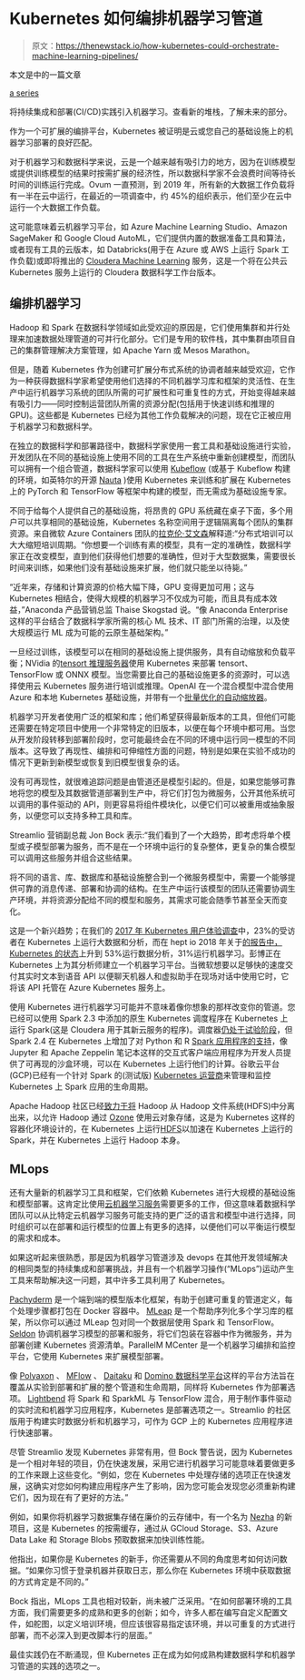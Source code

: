 # Kubernetes 如何编排机器学习管道

> 原文：<https://thenewstack.io/how-kubernetes-could-orchestrate-machine-learning-pipelines/>

本文是中的一篇文章

[a series](https://thenewstack.io/build-and-deploy-a-machine-learning-model-with-azure-ml-service/)

将持续集成和部署(CI/CD)实践引入机器学习。查看新的堆栈，了解未来的部分。

作为一个可扩展的编排平台，Kubernetes 被证明是云或您自己的基础设施上的机器学习部署的良好匹配。

对于机器学习和数据科学来说，云是一个越来越有吸引力的地方，因为在训练模型或提供训练模型的结果时按需扩展的经济性，所以数据科学家不会浪费时间等待长时间的训练运行完成。Ovum 一直预测，到 2019 年，所有新的大数据工作负载将有一半在云中运行，在最近的一项调查中，约 45%的组织表示，他们至少在云中运行一个大数据工作负载。

这可能意味着云机器学习平台，如 Azure Machine Learning Studio、Amazon SageMaker 和 Google Cloud AutoML，它们提供内置的数据准备工具和算法，或者现有工具的云版本，如 Databricks(用于在 Azure 或 AWS 上运行 Spark 工作负载)或即将推出的 [Cloudera Machine Learning](https://www.cloudera.com/campaign/mlx-sign-up.html) 服务，这是一个将在公共云 Kubernetes 服务上运行的 Cloudera 数据科学工作台版本。

## 编排机器学习

Hadoop 和 Spark 在数据科学领域如此受欢迎的原因是，它们使用集群和并行处理来加速数据处理管道的可并行化部分。它们是专用的软件栈，其中集群由项目自己的集群管理解决方案管理，如 Apache Yarn 或 Mesos Marathon。

但是，随着 Kubernetes 作为创建可扩展分布式系统的协调者越来越受欢迎，它作为一种获得数据科学家希望使用他们选择的不同机器学习库和框架的灵活性、在生产中运行机器学习系统的团队所需的可扩展性和可重复性的方式，开始变得越来越有吸引力——同时控制运营团队所需的资源分配(包括用于快速训练和推理的 GPU)。这些都是 Kubernetes 已经为其他工作负载解决的问题，现在它正被应用于机器学习和数据科学。

在独立的数据科学和部署路径中，数据科学家使用一套工具和基础设施进行实验，开发团队在不同的基础设施上使用不同的工具在生产系统中重新创建模型，而团队可以拥有一个组合管道，数据科学家可以使用 [Kubeflow](/primer-kubeflow-streamlines-machine-learning-with-kubernetes/) (或基于 Kubeflow 构建的环境，如英特尔的开源 [Nauta](https://github.com/intelAI/Nauta) )使用 Kubernetes 来训练和扩展在 Kubernetes 上的 PyTorch 和 TensorFlow 等框架中构建的模型，而无需成为基础设施专家。

不同于给每个人提供自己的基础设施，将昂贵的 GPU 系统藏在桌子下面，多个用户可以共享相同的基础设施，Kubernetes 名称空间用于逻辑隔离每个团队的集群资源。来自微软 Azure Containers 团队的[拉克伦·艾文森](https://github.com/lachie83)解释道:“分布式培训可以大大缩短培训周期。“你想要一个训练有素的模型，具有一定的准确性，数据科学家正在改变模型，直到他们获得他们想要的准确性，但对于大型数据集，需要很长时间来训练，如果他们没有基础设施来扩展，他们就只能坐以待毙。”

“近年来，存储和计算资源的价格大幅下降，GPU 变得更加可用；这与 Kubernetes 相结合，使得大规模的机器学习不仅成为可能，而且具有成本效益，”Anaconda 产品营销总监 Thaise Skogstad 说。“像 Anaconda Enterprise 这样的平台结合了数据科学家所需的核心 ML 技术、IT 部门所需的治理，以及使大规模运行 ML 成为可能的云原生基础架构。”

一旦经过训练，该模型可以在相同的基础设施上提供服务，具有自动缩放和负载平衡；NVidia 的[tensort 推理服务器](https://devblogs.nvidia.com/nvidia-serves-deep-learning-inference/)使用 Kubernetes 来部署 tensort、TensorFlow 或 ONNX 模型。当您需要比自己的基础设施更多的资源时，可以选择使用云 Kubernetes 服务进行培训或推理。OpenAI 在一个混合模型中混合使用 Azure 和本地 Kubernetes 基础设施，并带有一个[批量优化的自动缩放器](https://github.com/openai/kubernetes-ec2-autoscaler)。

机器学习开发者使用广泛的框架和库；他们希望获得最新版本的工具，但他们可能还需要在特定项目中使用一个非常特定的旧版本，以便在每个环境中都可用。当您从开发阶段转移到部署阶段时，您可能最终会在不同的环境中运行同一模型的不同版本。这导致了再现性、编排和可伸缩性方面的问题，特别是如果在实验不成功的情况下更新到新模型或恢复到旧模型很复杂的话。

没有可再现性，就很难追踪问题是由管道还是模型引起的。但是，如果您能够可靠地将您的模型及其数据管道部署到生产中，将它们打包为微服务，公开其他系统可以调用的事件驱动的 API，则更容易将组件模块化，以便它们可以被重用或抽象服务，以便您可以支持多种工具和库。

Streamlio 营销副总裁 Jon Bock 表示:“我们看到了一个大趋势，即考虑将单个模型或子模型部署为服务，而不是在一个环境中运行的复杂整体，更复杂的集合模型可以调用这些服务并组合这些结果。

将不同的语言、库、数据库和基础设施整合到一个微服务模型中，需要一个能够提供可靠的消息传递、部署和协调的结构。在生产中运行该模型的团队还需要协调生产环境，并将资源分配给不同的模型和服务，其需求可能会随季节甚至全天而变化。

这是一个新兴趋势；在我们的 [2017 年 Kubernetes 用户体验调查](/ebooks/kubernetes/state-of-kubernetes-ecosystem/)中，23%的受访者在 Kubernetes 上运行大数据和分析，而在 hept io 2018 年关于[的报告中，Kubernetes 的状态](https://hello.heptio.com/the-state-of-kubernetes/)上升到 53%运行数据分析，31%运行机器学习。彭博正在 Kubernetes 上为其分析师建立一个机器学习平台。当微软想要以足够快的速度交付其实时文本到语音 API 以便聊天机器人和虚拟助手在现场对话中使用它时，它将该 API 托管在 Azure Kubernetes 服务上。

使用 Kubernetes 进行机器学习可能并不意味着像你想象的那样改变你的管道。您已经可以使用 Spark 2.3 中添加的原生 Kubernetes 调度程序在 Kubernetes 上运行 Spark(这是 Cloudera 用于其新云服务的程序)。调度器[仍处于试验阶段](https://spark.apache.org/docs/latest/running-on-kubernetes.html)，但 Spark 2.4 在 Kubernetes 上增加了对 Python 和 R [Spark 应用程序的支持](https://github.com/apache/spark/tree/branch-2.4/resource-managers/kubernetes/docker/src/main/dockerfiles/spark/bindings)，像 Jupyter 和 Apache Zeppelin 笔记本这样的交互式客户端应用程序为开发人员提供了可再现的沙盒环境，可以在 Kubernetes 上运行他们的计算。谷歌云平台(GCP)已经有一个针对 Spark 的(测试版) [Kubernetes 运营商](https://cloud.google.com/blog/products/data-analytics/data-analytics-meet-containers-kubernetes-operator-for-apache-spark-now-in-beta)来管理和监控 Kubernetes 上 Spark 应用的生命周期。

Apache Hadoop 社区已经[致力于将](https://hortonworks.com/blog/bringing-cloud-native-architecture-to-big-data-in-the-data-center/) Hadoop 从 Hadoop 文件系统(HDFS)中分离出来，以允许 Hadoop 通过 [Ozone](https://hadoop.apache.org/ozone/) 使用云对象存储，这是为 Kubernetes 这样的容器化环境设计的，在 Kubernetes 上运行[HDFS](https://databricks.com/session/hdfs-on-kubernetes-lessons-learned)以加速在 Kubernetes 上运行的 Spark，并在 Kubernetes 上运行 Hadoop 本身。

## MLops

还有大量新的机器学习工具和框架，它们依赖 Kubernetes 进行大规模的基础设施和模型部署。这肯定比使用[云机器学习服务](https://blogs.technet.microsoft.com/machinelearning/2018/05/02/kubernetes-load-testing/)需要更多的工作，但这意味着数据科学团队可以从比特定云机器学习服务可能支持的更广泛的语言和模型中进行选择，同时组织可以在部署和运行模型的位置上有更多的选择，以便他们可以平衡运行模型的需求和成本。

如果这听起来很熟悉，那是因为机器学习管道涉及 devops 在其他开发领域解决的相同类型的持续集成和部署挑战，并且有一个机器学习操作(“MLops”)运动产生工具来帮助解决这一问题，其中许多工具利用了 Kubernetes。

[Pachyderm](https://www.pachyderm.com/) 是一个端到端的模型版本化框架，有助于创建可重复的管道定义，每个处理步骤都打包在 Docker 容器中。 [MLeap](https://github.com/combust/mleap) 是一个帮助序列化多个学习库的框架，所以你可以通过 MLeap 包对同一个数据层使用 Spark 和 TensorFlow。 [Seldon](https://www.seldon.io/) 协调机器学习模型的部署和服务，将它们包装在容器中作为微服务，并为部署创建 Kubernetes 资源清单。ParallelM MCenter 是一个机器学习编排和监控平台，它使用 Kubernetes 来扩展模型部署。

像 [Polyaxon](https://github.com/polyaxon/polyaxon) 、 [MFlow](https://www.mlflow.org) 、 [Daitaku](https://www.dataiku.com/) 和 [Domino 数据科学平台](https://www.dominodatalab.com/platform/)这样的平台方法旨在覆盖从实验到部署和扩展的整个管道和生命周期，同样将 Kubernetes 作为部署选项。 [Lightbend](https://www.lightbend.com/) 将 Spark 和 SparkML 与 TensorFlow 混合，用于制作事件驱动的实时流和机器学习应用程序，Kubernetes 是部署选项之一。Streamlio 的社区版用于构建实时数据分析和机器学习，可作为 GCP 上的 Kubernetes 应用程序进行快速部署。

尽管 Streamlio 发现 Kubernetes 非常有用，但 Bock 警告说，因为 Kubernetes 是一个相对年轻的项目，仍在快速发展，采用它进行机器学习可能意味着要做更多的工作来跟上这些变化。“例如，您在 Kubernetes 中处理存储的选项正在快速发展，这确实对您如何构建应用程序产生了影响，因为您可能会发现您必须重新构建它们，因为现在有了更好的方法。”

例如，如果你将机器学习数据集存储在廉价的云存储中，有一个名为 [Nezha](https://kccna18.sched.com/event/GrWB/nezha-a-kubernetes-native-big-data-accelerator-for-machine-learning-huamin-chen-red-hat-yuan-zhou-Intel) 的新项目，这是 Kubernetes 的按需缓存，通过从 GCloud Storage、S3、Azure Data Lake 和 Storage Blobs 预取数据来加快训练性能。

他指出，如果你是 Kubernetes 的新手，你还需要从不同的角度思考如何访问数据。“如果你习惯于登录机器并获取日志，那么你在 Kubernetes 环境中获取数据的方式肯定是不同的。”

Bock 指出，MLops 工具也相对较新，尚未被广泛采用。“在如何部署环境的工具方面，我们需要更多的成熟和更多的创新；如今，许多人都在编写自定义配置文件，如舵图，以定义培训环境，但应该很容易指定该环境，并以可重复的方式进行部署，而不必深入到更改脚本行的层面。”

最佳实践仍在不断涌现，但 Kubernetes 正在成为如何成熟构建数据科学和机器学习管道的实践的选项之一。

<svg xmlns:xlink="http://www.w3.org/1999/xlink" viewBox="0 0 68 31" version="1.1"><title>Group</title> <desc>Created with Sketch.</desc></svg>
